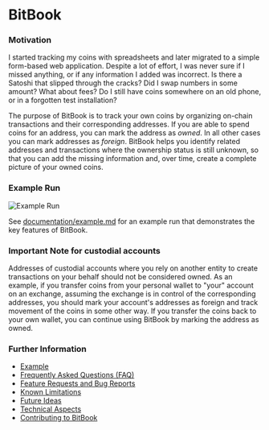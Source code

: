 # BitBook

### Motivation
I started tracking my coins with spreadsheets and later migrated to a simple form-based web application.
Despite a lot of effort, I was never sure if I missed anything, or if any information I added was incorrect.
Is there a Satoshi that slipped through the cracks? Did I swap numbers in some amount? What about fees? Do I still have
coins somewhere on an old phone, or in a forgotten test installation?

The purpose of BitBook is to track your own coins by organizing on-chain
transactions and their corresponding addresses.
If you are able to spend coins for an address, you can mark the address as *owned*.
In all other cases you can mark addresses as *foreign*.
BitBook helps you identify related addresses and transactions where the ownership status is still unknown,
so that you can add the missing information and, over time, create a complete picture of your owned coins.

### Example Run
![Example Run](documentation/bitbook.gif)

See [documentation/example.md](documentation/example.md) for an example run that demonstrates the
key features of BitBook.

### Important Note for custodial accounts
Addresses of custodial accounts where you rely on another entity to create
transactions on your behalf should not be considered owned.
As an example, if you transfer coins from your personal wallet to "your" account
on an exchange, assuming the exchange is in control of the corresponding addresses,
you should mark your account's addresses as foreign and track movement of the coins
in some other way.
If you transfer the coins back to your own wallet, you can continue using BitBook by
marking the address as owned.

### Further Information
* [Example](documentation/example.md)
* [Frequently Asked Questions (FAQ)](documentation/faq.md)
* [Feature Requests and Bug Reports](documentation/features_and_bugs.md)
* [Known Limitations](documentation/limitations.md)
* [Future Ideas](documentation/ideas.md)
* [Technical Aspects](documentation/technical.md)
* [Contributing to BitBook](documentation/contributing.md)
